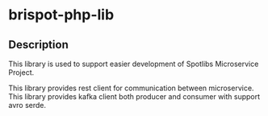# brispot-php-lib

## Description
This library is used to support easier development of Spotlibs Microservice Project.

This library provides rest client for communication between microservice.
This library provides kafka client both producer and consumer with support avro serde.
